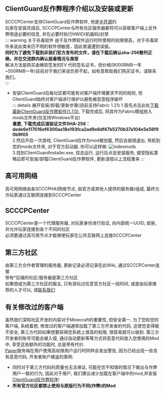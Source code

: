 ## ClientGuard反作弊程序介绍以及安装或更新
SCCCPCenter支持ClientGuard反作弊软件, 他是[半开源](https://github.com/EpsilonNetWorkGroup/ClientGuard)的  
玩家在安装完成后, SCCCPCenter与所有社区服务器都将可以获取客户端上反作弊用途必要的信息, 并在必要时执行HWID(机器码)封禁  
::: warning 关于杀毒软件
由于反作弊软件运行时所使用的权限很高，对于杀毒软件来说此类来历不明的软件很敏感，因此普遍遭到误报。  
**同时为了避免下载到非我们官方发布的文件，请在下载后确认sha-256散列正确，并在交流群内确认报毒情况与类型**  
解决方法是购买由微软签发的EV 代码签名证书，但价格(9000RMB一年~500RMB一年)目前对于我们来说负担不起，如有意帮助我们购买证书，请联系我们。  
:::
* 安装ClientGuard后每社区都可能有对客户端环境要求不同的规则, 但ClientGuard始终对客户端进行保护以避免被恶意程序破坏  
::: details 展开安装/卸载/更新步骤(目前支持Fabric 1.21)
1.首先点击此处[下载最新ClientGuard反作弊软件(1.7.0)](/ClientGuard-1.7.0-obf.jar), 下载完成后, 将其作为Fabric模组放入mods文件夹(仅支持Windows平台)  
**重要, 下载完成后请验证文件SHA-256：dede6e117016ef6300ae18e193fca2ad9e6df47b5270b37a104e5e56f90b9f05**  
2.然后开启一次游戏, ClientGuard应作为mod被加载, 然后会报错退出, 导航到您的mods文件夹, 对于官方启动器, 你可以这样做:
![indexmods](https://s1.ax1x.com/2022/11/20/zMaQzT.png)  
3.找到ClientGuardInstaller.exe, 双击运行, 运行后点击安装服务, 接受隐私策略后即可安装/卸载ClientGuard反作弊软件, 更新请按以上流程重来
:::

## 高可用网络
高可用网络由各SCCCPHA(网络节点, 由官方或其他人提供的服务器)组成, 最终允许玩家通过互联网连接到SCCCPCenter  
## SCCCPCenter
SCCCPCenter是一个代理服务器, 对玩家身份进行验证, 向内部统一UUID, 皮肤, 并允许玩家连接到各个不同的社区  
必须要通过高可用节点才能够使玩家在公共互联网上连接SCCCPCenter  
## 第三方社区
由第三方合作者管理的服务器, 更新记录必须记录在此Wiki, 通过SCCCPCenter连接  
带有\*后缀的社区/服务器是第三方社区  
如果想成为第三方社区的服主, 只有游玩过任意官方社区一段时间, 或是由玩家推荐的人才可以, 请[联系我们](./contact)  

## 有关修改过的客户端
虽然我们深知社区开发的内容对于Minecraft的重要性, 但安全第一, 为了您和您的客户端, 系统着想, 修改过的客户端通常加载了第三方开发者的代码, 这使您变得极不安全, 第三方代码如果想要获得您系统上很高的权限, 很容易就可以做到. 第三方开发者的账号可能会被入侵, 通过自动更新等等方式将恶意代码放入您使用的Mod中, 享受这些额外的功能时, 总是带有代价.  
[Paper](https://github.com/PaperMC/Paper/blob/79dd62ae620c082646b2f376451cceb52d3b4618/patches/server/0801-Add-root-admin-user-detection.patch)服务端在用户使用高权限用户运行时同样会发出警告, 因为已经出现一些含有恶意代码, 开发者账户被盗的案例.  
  
* 同时对于第三方代码的质量也无法保证, 可能在您不知情的情况下做出与作弊用户一致的行为, 因此对于用户, 我们建议减少加载在客户端中的mod,并安装[ClientGuard反作弊程序](./scccpcenter#clientguard反作弊程序介绍以及安装或更新)! 
* **所有官方社区都禁止使用与原版行为不同(作弊)的Mod**  
